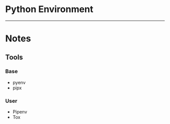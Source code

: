 
# Python Environment


---
# Notes

## Tools
### Base
* pyenv
* pipx

### User
* Pipenv
* Tox
<!--stackedit_data:
eyJoaXN0b3J5IjpbMTkyOTM3MzE2Nl19
-->